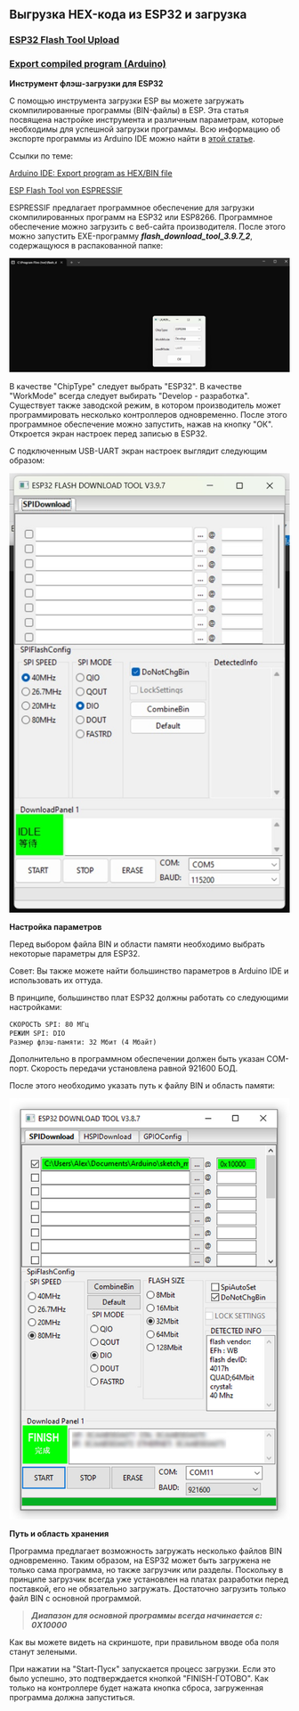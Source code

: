 ## Выгрузка HEX-кода из ESP32 и загрузка

### [ESP32 Flash Tool Upload](https://www.aeq-web.com/esp32-flash-tool-exported-program-upload-bin-hex-file/?lang=en)

### [Export compiled program (Arduino)](https://www.aeq-web.com/arduino-ide-export-compiled-esp32-bin-hex-program/?lang=en)

**Инструмент флэш-загрузки для ESP32**

С помощью инструмента загрузки ESP вы можете загружать скомпилированные программы (BIN-файлы) в ESP. Эта статья посвящена настройке инструмента и различным параметрам, которые необходимы для успешной загрузки программы. Всю информацию об экспорте программы из Arduino IDE можно найти в [этой статье](https://www.aeq-web.com/arduino-ide-export-compiled-esp32-bin-hex-program/?lang=en).

Ссылки по теме:

 [Arduino IDE: Export program as HEX/BIN file](https://www.aeq-web.com/arduino-ide-export-compiled-esp32-bin-hex-program/?lang=en)
 
 [ESP Flash Tool von ESPRESSIF](https://www.espressif.com/en/support/download/other-tools)
 
 ESPRESSIF предлагает программное обеспечение для загрузки скомпилированных программ на ESP32 или ESP8266. Программное обеспечение можно загрузить с веб-сайта производителя. После этого можно запустить EXE-программу ***flash_download_tool_3.9.7_2***, содержащуюся в распакованной папке:
 
![](Flash_Download_Tool.jpg)

В качестве "ChipType" следует выбрать "ESP32". В качестве "WorkMode" всегда следует выбирать "Develop - разработка". Существует также заводской режим, в котором производитель может программировать несколько контроллеров одновременно. После этого программное обеспечение можно запустить, нажав на кнопку "ОК". Откроется экран настроек перед записью в ESP32.

С подключенным USB-UART экран настроек выглядит следующим образом:

![](nastrojki-dlya-zagruzki-v-esp32.jpg)

**Настройка параметров**

Перед выбором файла BIN и области памяти необходимо выбрать некоторые параметры для ESP32.

Совет: Вы также можете найти большинство параметров в Arduino IDE и использовать их оттуда.

В принципе, большинство плат ESP32 должны работать со следующими настройками:

```
СКОРОСТЬ SPI: 80 МГц
РЕЖИМ SPI: DIO
Размер флэш-памяти: 32 Мбит (4 Мбайт)
```

Дополнительно в программном обеспечении должен быть указан COM-порт. Скорость передачи установлена равной 921600 БОД.

После этого необходимо указать путь к файлу BIN и область памяти:

![](ESP32_Flash_Tool_Programm_Upload.jpg)

**Путь и область хранения**

Программа предлагает возможность загружать несколько файлов BIN одновременно. Таким образом, на ESP32 может быть загружена не только сама программа, но также загрузчик или разделы. Поскольку в принципе загрузчик всегда уже установлен на платах разработки перед поставкой, его не обязательно загружать. Достаточно загрузить только файл BIN с основной программой.

> ***Диапазон для основной программы всегда начинается с: 0X10000***

Как вы можете видеть на скриншоте, при правильном вводе оба поля станут зелеными.

При нажатии на "Start-Пуск" запускается процесс загрузки. Если это было успешно, это подтверждается кнопкой "FINISH-ГОТОВО". Как только на контроллере будет нажата кнопка сброса, загруженная программа должна запуститься.



 
 
 